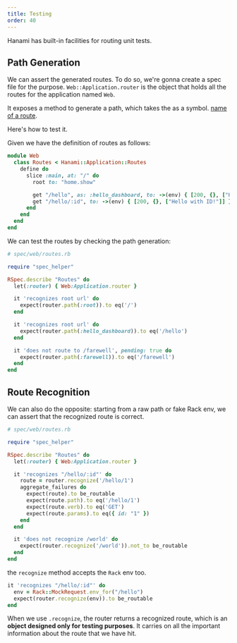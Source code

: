 ```yaml
---
title: Testing
order: 40
---
```


Hanami has built-in facilities for routing unit tests.

## Path Generation

We can assert the generated routes. To do so, we're gonna create a spec file for the purpose.
`Web::Application.router` is the object that holds all the routes for the application named `Web`.

It exposes a method to generate a path, which takes the as a symbol. [name of a route](v2.0/router/basic-usage#named-routes).

Here's how to test it.

Given we have the definition of routes as follows:

```ruby
module Web
  class Routes < Hanami::Application::Routes
    define do
      slice :main, at: "/" do
        root to: "home.show"

        get "/hello", as: :hello_dashboard, to: ->(env) { [200, {}, ["Hello from Hanami!"]] }
        get "/hello/:id", to: ->(env) { [200, {}, ["Hello with ID!"]] }, as: :hello
      end
    end
  end
end
```

We can test the routes by checking the path generation:

```ruby
# spec/web/routes.rb

require "spec_helper"

RSpec.describe "Routes" do
  let(:router) { Web:Application.router }

  it 'recognizes root url' do
    expect(router.path(:root)).to eq('/')
  end

  it 'recognizes root url' do
    expect(router.path(:hello_dashboard)).to eq('/hello')
  end

  it 'does not route to /farewell', pending: true do
    expect(router.path(:farewell)).to eq('/farewell')
  end
end
```

## Route Recognition

We can also do the opposite: starting from a raw path or fake Rack env, we can assert that the recognized route is correct.

```ruby
# spec/web/routes.rb

require "spec_helper"

RSpec.describe "Routes" do
  let(:router) { Web:Application.router }

  it 'recognizes "/hello/:id"' do
    route = router.recognize('/hello/1')
    aggregate_failures do
      expect(route).to be_routable
      expect(route.path).to eq('/hello/1')
      expect(route.verb).to eq('GET')
      expect(route.params).to eq({ id: "1" })
    end
  end

  it 'does not recognize /world' do
    expect(router.recognize('/world')).not_to be_routable
  end
end
```

the `recognize` method accepts the `Rack` env too.

```ruby
it 'recognizes "/hello/:id"' do
  env = Rack::MockRequest.env_for("/hello")
  expect(router.recognize(env)).to be_routable
end
```

When we use `.recognize`, the router returns a recognized route, which is an **object designed only for testing purposes**.
It carries on all the important information about the route that we have hit.
